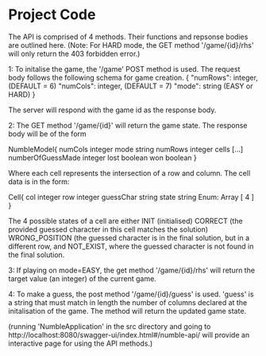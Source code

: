 # Project Code
The API is comprised of 4 methods. Their functions and repsonse bodies are outlined here. (Note: For HARD mode, the GET method '/game/{id}/rhs' will only return the 403 forbidden error.)

1: To initalise the game, the '/game' POST method is used. The request body follows the following schema for game creation.
{
  "numRows": integer, (DEFAULT = 6)
  "numCols": integer, (DEFAULT = 7)
  "mode": string  (EASY or HARD)
}

The server will respond with the game id as the response body.

2: The GET method '/game/{id}' will return the game state. The response body will be of the form 

NumbleModel{
numCols	integer
mode	string
numRows	integer
cells	[...]
numberOfGuessMade integer
lost	boolean
won	boolean
} 

Where each cell represents the intersection of a row and column. The cell data is in the form:

Cell{
col	integer
row	integer
guessChar string
state	string
Enum:
Array [ 4 ]
}

The 4 possible states of a cell are either INIT (initialised) CORRECT (the provided guessed character in this cell matches the solution)
WRONG_POSITION (the guessed character is in the final solution, but in a different row, and NOT_EXIST, where the guessed character is not
found in the final solution.

3: If playing on mode=EASY, the get method '/game/{id}/rhs' will return the target value (an integer) of the current game.


4: To make a guess, the post method '/game/{id}/guess' is used. 'guess' is a string that must match in length the number of columns declared at
the initalisation of the game.  The method will return the updated game state.

(running 'NumbleApplication' in the src directory and going to http://localhost:8080/swagger-ui/index.html#/numble-api/
will provide an interactive page for using the API methods.)
